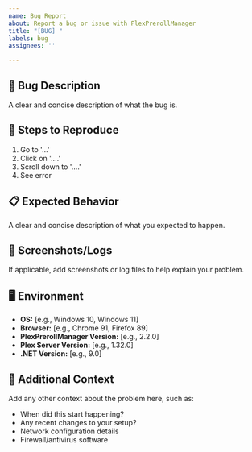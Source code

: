 ```yaml
---
name: Bug Report
about: Report a bug or issue with PlexPrerollManager
title: "[BUG] "
labels: bug
assignees: ''

---
```


## 🐛 Bug Description
A clear and concise description of what the bug is.

## 🔄 Steps to Reproduce
1. Go to '...'
2. Click on '....'
3. Scroll down to '....'
4. See error

## 📋 Expected Behavior
A clear and concise description of what you expected to happen.

## 📸 Screenshots/Logs
If applicable, add screenshots or log files to help explain your problem.

## 🖥️ Environment
- **OS:** [e.g., Windows 10, Windows 11]
- **Browser:** [e.g., Chrome 91, Firefox 89]
- **PlexPrerollManager Version:** [e.g., 2.2.0]
- **Plex Server Version:** [e.g., 1.32.0]
- **.NET Version:** [e.g., 9.0]

## 📝 Additional Context
Add any other context about the problem here, such as:
- When did this start happening?
- Any recent changes to your setup?
- Network configuration details
- Firewall/antivirus software